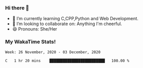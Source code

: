 ### Hi there 👋

- 🌱 I’m currently learning C,CPP,Python and Web Development.
- 👯 I’m looking to collaborate on: Anything I'm cheerful.
- 😄 Pronouns: She/Her

### My WakaTime Stats!

<!--START_SECTION:waka-->
```text
Week: 26 November, 2020 - 03 December, 2020

C   1 hr 20 mins    █████████████████████████   100.00 % 
```
<!--END_SECTION:waka-->
